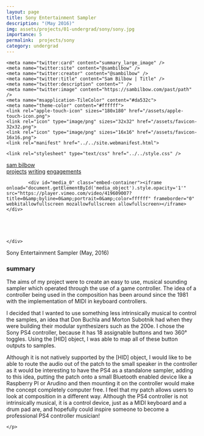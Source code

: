 ```yaml
---
layout: page
title: Sony Entertainment Sampler
description: "(May 2016)"
img: assets/projects/01-undergrad/sony/sony.jpg
importance: 5
permalink:  projects/sony
category: undergrad
---
```


<!doctype html>
<html lang="en">
<head>
    <title>Sam Bilbow | SES</title>
    <meta charset="utf-8"/>
    <meta name="viewport" content="width=device-width" />
    <meta name="author" content="Sam Bilbow" />
    <meta name="copyright" content="Sam Bilbow" />
    <meta name="description" content="" />
 
    <meta name="twitter:card" content="summary_large_image" />
    <meta name="twitter:site" content="@sambilbow" />
    <meta name="twitter:creator" content="@sambilbow" />
    <meta name="twitter:title" content="Sam Bilbow | Title" />
    <meta name="twitter:description" content="" />
    <meta name="twitter:image" content="https://sambilbow.com/past/path" />
    <meta name="msapplication-TileColor" content="#da532c">
    <meta name="theme-color" content="#ffffff">
    <link rel="apple-touch-icon" sizes="180x180" href="/assets/apple-touch-icon.png">
    <link rel="icon" type="image/png" sizes="32x32" href="/assets/favicon-32x32.png">
    <link rel="icon" type="image/png" sizes="16x16" href="/assets/favicon-16x16.png">
    <link rel="manifest" href="../../site.webmanifest.html">
 
    <link rel="stylesheet" type="text/css" href="../../style.css" />
<style type="text/css">
    .embed-container {
        position: relative;
        padding-bottom: 56.25%;
        height: 0;
        overflow: hidden;
        max-width: 100%;
        margin: 0;
        background-color: white;
    }
    .embed-container iframe, .embed-container object, .embed-container embed {
        position: absolute;
        top: 0;
        left: 0;
        width: 100%;
        height: 100%;
        margin: 0;
    }
</style><script type="text/javascript">
var num_media = 3;
</script>
<script type="text/javascript" src="../../display_media.js"></script>

</head>
<body>


<div id="header">
    <div id="name"><a href="index.html" alt="about">sam bilbow</a></div>
    <div id="menu">
        <a href="../../projects/index.html" alt="projects" style="color: var(--gruv-orange);">projects</a>
        <a href="../../writing/index.html" alt="writing">writing</a>
        <a href="../../engagements/index.html" alt="engagements">engagements</a>
    </div>
</div>
<div class="clear"></div>
<div class="clear"></div>


<main role="main">




<div id="content">

<div id="media">
    <div id="media_object">
        
            <div id="media_0" class="embed-container"><iframe onload="document.getElementById('media_object').style.opacity='1'" src="https://player.vimeo.com/video/419609007?title=0&amp;byline=0&amp;portrait=0&amp;color=ffffff" frameborder="0" webkitallowfullscreen mozallowfullscreen allowfullscreen></iframe></div>
        
        
        
            
        
    </div>
    
</div>

<div class="clear"></div>


<div class="info">
    <span class="title">Sony Entertainment Sampler (May, 2016)</span><br />
    
    
</div>

<div id="text" class="text">
    <h3>summary</h3>
    <p>
        The aims of my project were to create an easy to use, musical sounding sampler which operated through the use of a game controller. The idea of a controller being used in the composition has been around since the 1981 with the implementation of MIDI in keyboard controllers.
    </p>    
    <p>
        I decided that I wanted to use something less intrinsically musical to control the samples, an idea that Don Buchla and Morton Subotnik had when they were building their modular synthesizers such as the 200e.
        I chose the Sony PS4 controller, because it has 18 assignable buttons and two 360° toggles. Using the [HID] object, I was able to map all of these button outputs to samples.
    </p>
    <p>
        Although it is not natively supported by the [HID] object, I would like to be able to route the audio out of the patch to the small speaker in the controller as it would be interesting to have the PS4 as a standalone sampler, adding to this idea, putting the patch onto a small Bluetooth enabled device like a Raspberry PI or Arudino and then mounting it on the controller would make the concept completely computer free. I feel that my patch allows users to look at composition in a different way. Although the PS4 controller is not intrinsically musical, it is a control device, just as a MIDI keyboard and a drum pad are, and hopefully could inspire someone to become a professional PS4 controller musician!

    </p>
</div>




</div>

</main>

<script type="text/javascript">
</script>
</body>
</html>